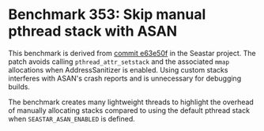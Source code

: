 # Benchmark 353: Skip manual pthread stack with ASAN

This benchmark is derived from [commit e63e50f](https://github.com/scylladb/seastar/commit/e63e50f2e6a2ede957dcc350a43c19a19b62eab6) in the Seastar project.
The patch avoids calling `pthread_attr_setstack` and the associated `mmap` allocations when
AddressSanitizer is enabled. Using custom stacks interferes with ASAN's crash
reports and is unnecessary for debugging builds.

The benchmark creates many lightweight threads to highlight the overhead of
manually allocating stacks compared to using the default pthread stack when
`SEASTAR_ASAN_ENABLED` is defined.
